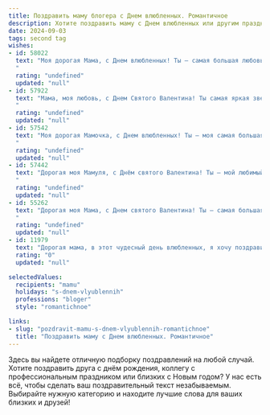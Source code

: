 ```yaml
---
title: Поздравить маму блогера с Днем влюбленных. Романтичное
description: Хотите поздравить маму с Днем влюбленных или другим праздником? Наш ИИ создаст незабываемое поздравление, а вы обязательно выделитесь среди других.  
date: 2024-09-03
tags: second tag
wishes:
- id: 58022
  text: "Моя дорогая Мама, с Днем влюбленных! Ты – самая большая любовь в моей жизни, и я безумно благодарен, что ты всегда рядом. Твой блог – это источник вдохновения, твоя искренность и теплота трогают сердца миллионов. Ты настоящая королева! Пусть этот день будет наполнен радостью, нежностью и любовью.
  "
  rating: "undefined"
  updated: "null"
- id: 57922
  text: "Мама, моя любовь, с Днем Святого Валентина! Ты самая яркая звезда в моей Вселенной, и я безмерно благодарен за то, что ты есть в моей жизни. Твоя любовь - это источник вдохновения, который позволяет мне творить, делиться своими мыслями с миром и быть лучшей версией себя. Желаю тебе безграничного счастья, нежности и любви!
  "
  rating: "undefined"
  updated: "null"
- id: 57542
  text: "Моя дорогая Мамочка, с Днем влюбленных! Ты — моя самая большая любовь, моя самая верная поддержка, моя муза. Спасибо за все, что ты делаешь для меня. Пусть каждый день нашей жизни будет наполнен любовью, счастьем и вдохновением, как твои блоги! ❤️
  "
  rating: "undefined"
  updated: "null"
- id: 57442
  text: "Дорогая моя Мамуля, с Днём святого Валентина! Ты — мой любимый блогер, твой талант и творчество вдохновляют меня каждый день. Спасибо за твою любовь, заботу и бесконечную поддержку. Пусть наша любовь горит ярким пламенем, как на страницах твоего блога!
  "
  rating: "undefined"
  updated: "null"
- id: 55262
  text: "Дорогая моя Мама, с Днем святого Валентина! Ты – самая большая любовь в моей жизни, мой источник вдохновения и тепла. Спасибо за твою безграничную нежность и заботу. Пусть этот день будет наполнен романтикой, счастьем и взаимной любовью.
  "
  rating: "undefined"
  updated: "null"
- id: 11979
  text: "Дорогая мама, в этот чудесный день влюбленных, я хочу поздравить тебя с праздником любви и нежности. Как блогер, ты вдохновляешь не только меня, но и тысячи людей своей творческой энергией и искренностью. Пусть каждый день приносит тебе столько же радости и вдохновения, сколько ты даришь другим. Твоя любовь и поддержка всегда были моим самым сильным тылом, и я благодарю тебя за это. Пусть сегодняшний день наполнит твою жизнь новыми романтическими историями и воспоминаниями, которые останутся с тобой на всю жизнь. С Днем влюбленных, мамочка!"
  rating: "0"
  updated: "null"

selectedValues:
  recipients: "mamu"
  holidays: "s-dnem-vlyublennih"
  professions: "bloger"
  style: "romantichnoe"

links:
- slug: "pozdravit-mamu-s-dnem-vlyublennih-romantichnoe"
  title: "Поздравить маму с Днем влюбленных. Романтичное"
---
```


Здесь вы найдете отличную подборку поздравлений на любой случай. 
Хотите поздравить друга с днём рождения, коллегу с профессиональным праздником или близких с Новым годом? У нас есть всё, чтобы сделать ваш поздравительный текст незабываемым. Выбирайте нужную категорию и находите лучшие слова для ваших близких и друзей!

